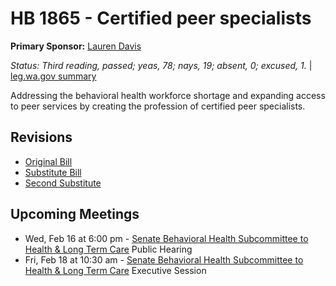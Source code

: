 # HB 1865 - Certified peer specialists
**Primary Sponsor:** [Lauren Davis](/person/leg/davis_la.md)

*Status: Third reading, passed; yeas, 78; nays, 19; absent, 0; excused, 1.* | [leg.wa.gov summary](https://app.leg.wa.gov/billsummary?BillNumber=1865&Year=2021)

Addressing the behavioral health workforce shortage and expanding access to peer services by creating the profession of certified peer specialists.

## Revisions
* [Original Bill](1/)
* [Substitute Bill](S/)
* [Second Substitute](S2/)

## Upcoming Meetings
* Wed, Feb 16 at 6:00 pm - [Senate Behavioral Health Subcommittee to Health & Long Term Care](/senate/2021-22/BH/) Public Hearing
* Fri, Feb 18 at 10:30 am - [Senate Behavioral Health Subcommittee to Health & Long Term Care](/senate/2021-22/BH/) Executive Session